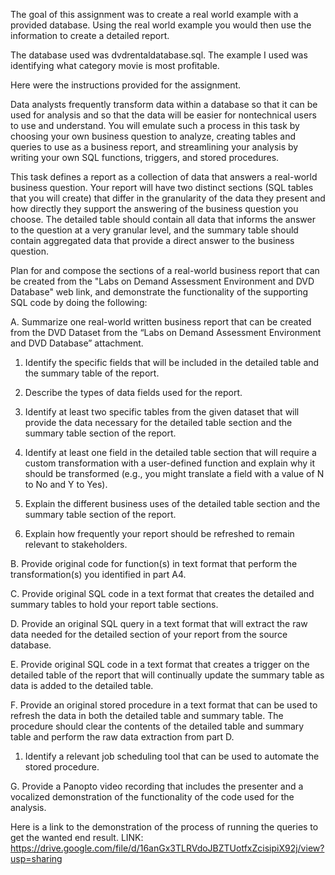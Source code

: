 The goal of this assignment was to create a real world example with a provided database. Using the real world example you would then use the information to create a detailed report.

The database used was dvdrentaldatabase.sql.
The example I used was identifying what category movie is most profitable.

Here were the instructions provided for the assignment.

Data analysts frequently transform data within a database so that it can be used for analysis and so that the data will be easier for nontechnical users to use and understand. 
You will emulate such a process in this task by choosing your own business question to analyze, creating tables and queries to use as a business report, and streamlining your analysis by writing your own SQL functions, triggers, and stored procedures.

This task defines a report as a collection of data that answers a real-world business question. 
Your report will have two distinct sections (SQL tables that you will create) that differ in the granularity of the data they present and how directly they support the answering of the business question you choose. 
The detailed table should contain all data that informs the answer to the question at a very granular level, and the summary table should contain aggregated data that provide a direct answer to the business question.

Plan for and compose the sections of a real-world business report that can be created from the "Labs on Demand Assessment Environment and DVD Database" web link, and demonstrate the functionality of the supporting SQL code by doing the following:



A.  Summarize one real-world written business report that can be created from the DVD Dataset from the “Labs on Demand Assessment Environment and DVD Database” attachment. 

1.  Identify the specific fields that will be included in the detailed table and the summary table of the report.

2.  Describe the types of data fields used for the report.

3.  Identify at least two specific tables from the given dataset that will provide the data necessary for the detailed table section and the summary table section of the report.

4.  Identify at least one field in the detailed table section that will require a custom transformation with a user-defined function and explain why it should be transformed (e.g., you might translate a field with a value of N to No and Y to Yes).

5.  Explain the different business uses of the detailed table section and the summary table section of the report. 

6.  Explain how frequently your report should be refreshed to remain relevant to stakeholders.
 

B.  Provide original code for function(s) in text format that perform the transformation(s) you identified in part A4.
 

C.  Provide original SQL code in a text format that creates the detailed and summary tables to hold your report table sections.
 

D.  Provide an original SQL query in a text format that will extract the raw data needed for the detailed section of your report from the source database.
 

E.  Provide original SQL code in a text format that creates a trigger on the detailed table of the report that will continually update the summary table as data is added to the detailed table.
 

F.  Provide an original stored procedure in a text format that can be used to refresh the data in both the detailed table and summary table. The procedure should clear the contents of the detailed table and summary table and perform the raw data extraction from part D.

1.  Identify a relevant job scheduling tool that can be used to automate the stored procedure.
 

G.  Provide a Panopto video recording that includes the presenter and a vocalized demonstration of the functionality of the code used for the analysis.

Here is a link to the demonstration of the process of running the queries to get the wanted end result.
LINK: https://drive.google.com/file/d/16anGx3TLRVdoJBZTUotfxZcisipiX92j/view?usp=sharing
